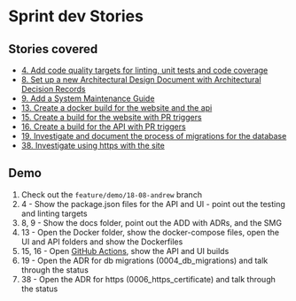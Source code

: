 # Sprint dev Stories

## Stories covered

- [4. Add code quality targets for linting, unit tests and code coverage](https://github.com/icipe-official/vectoratlas-software-code/issues/4)
- [8. Set up a new Architectural Design Document with Architectural Decision Records](https://github.com/icipe-official/vectoratlas-software-code/issues/8)
- [9. Add a System Maintenance Guide](https://github.com/icipe-official/vectoratlas-software-code/issues/9)
- [13. Create a docker build for the website and the api](https://github.com/icipe-official/vectoratlas-software-code/issues/13)
- [15. Create a build for the website with PR triggers](https://github.com/icipe-official/vectoratlas-software-code/issues/15)
- [16. Create a build for the API with PR triggers](https://github.com/icipe-official/vectoratlas-software-code/issues/16)
- [19. Investigate and document the process of migrations for the database](https://github.com/icipe-official/vectoratlas-software-code/issues/19)
- [38. Investigate using https with the site](https://github.com/icipe-official/vectoratlas-software-code/issues/38)

## Demo
1. Check out the `feature/demo/18-08-andrew` branch
1. 4 - Show the package.json files for the API and UI - point out the testing and linting targets
1. 8, 9 - Show the docs folder, point out the ADD with ADRs, and the SMG
1. 13 - Open the Docker folder, show the docker-compose files, open the UI and API folders and show the Dockerfiles
1. 15, 16 - Open [GitHub Actions](https://github.com/icipe-official/vectoratlas-software-code/actions), show the API and UI builds
1. 19 - Open the ADR for db migrations (0004_db_migrations) and talk through the status
1. 38 - Open the ADR for https (0006_https_certificate) and talk through the status